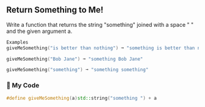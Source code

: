 ## Return Something to Me!

Write a function that returns the string "something" joined with a space " " and the given argument a.
```c++
Examples
giveMeSomething("is better than nothing") ➞ "something is better than nothing"

giveMeSomething("Bob Jane") ➞ "something Bob Jane"

giveMeSomething("something") ➞ "something something"
```
### :leaves: My Code
```c++
#define giveMeSomething(a)std::string("something ") + a
```

